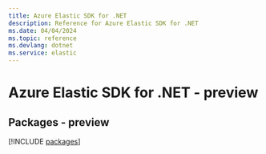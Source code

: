 ```yaml
---
title: Azure Elastic SDK for .NET
description: Reference for Azure Elastic SDK for .NET
ms.date: 04/04/2024
ms.topic: reference
ms.devlang: dotnet
ms.service: elastic
---
```

# Azure Elastic SDK for .NET - preview
## Packages - preview
[!INCLUDE [packages](elastic-index.md)]
